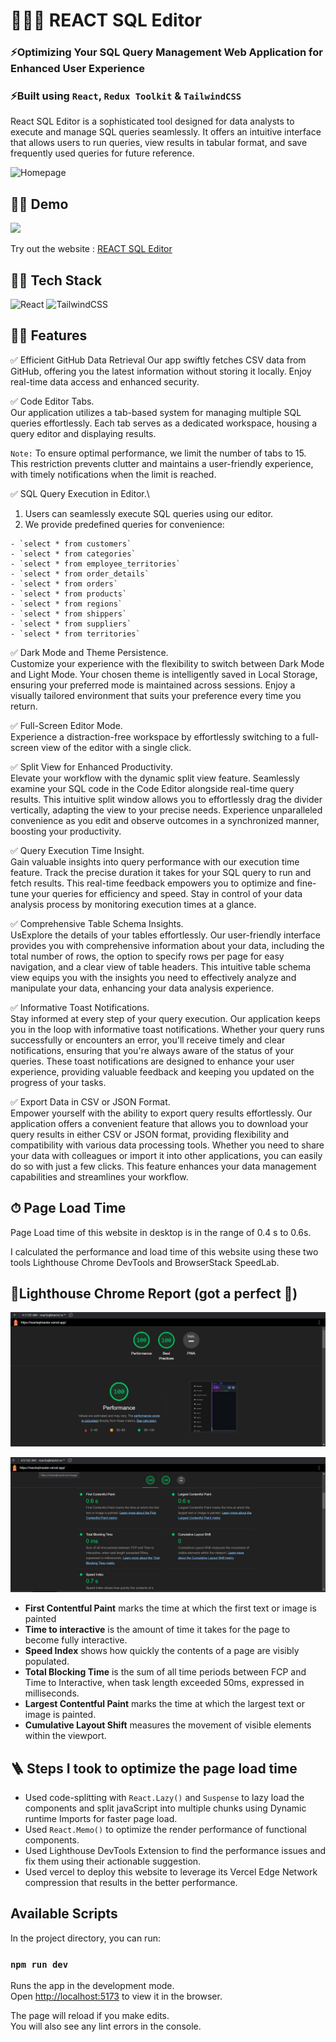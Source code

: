 # 🚀👨‍💻 REACT SQL Editor

### ⚡Optimizing Your SQL Query Management Web Application for Enhanced User Experience
### ⚡Built using `React`, `Redux Toolkit` & `TailwindCSS`
React SQL Editor is a sophisticated tool designed for data analysts to execute and manage SQL queries seamlessly. It offers an intuitive interface that allows users to run queries, view results in tabular format, and save frequently used queries for future reference. 

![Homepage](src/assets/screenshots/sqlhomepage.png)

## 👨‍💻 Demo

<a href="https://github.com/rishipurwar1/coding-space" target="blank">
<img src="https://img.shields.io/website?url=https://www.codingspace.codes&logo=github&style=flat-square" />
</a>

Try out the website : [REACT SQL Editor](https://reactsqlmaster.vercel.app/)

## 👨‍🔧 Tech Stack

![React](https://img.shields.io/badge/react-%2320232a.svg?style=for-the-badge&logo=react&logoColor=%2361DAFB)
![TailwindCSS](https://img.shields.io/badge/tailwindcss-%2338B2AC.svg?style=for-the-badge&logo=tailwind-css&logoColor=white)

## 👨‍💻 Features

:white_check_mark: Efficient GitHub Data Retrieval
  Our app swiftly fetches CSV data from GitHub, offering you the latest information without storing it locally. Enjoy real-time data access and enhanced security.

:white_check_mark: Code Editor Tabs.\
  Our application utilizes a tab-based system for managing multiple SQL queries effortlessly. Each tab serves as a dedicated workspace, housing a query editor and displaying results.

  `Note:` To ensure optimal performance, we limit the number of tabs to 15. This restriction prevents clutter and maintains a user-friendly experience, with timely notifications when the limit is reached.

:white_check_mark: SQL Query Execution in Editor.\
  1. Users can seamlessly execute SQL queries using our editor.
  2. We provide predefined queries for convenience: 
     
    - `select * from customers`
    - `select * from categories`
    - `select * from employee_territories`
    - `select * from order_details`
    - `select * from orders`
    - `select * from products`
    - `select * from regions`
    - `select * from shippers`
    - `select * from suppliers`
    - `select * from territories`

:white_check_mark: Dark Mode and Theme Persistence. \
  Customize your experience with the flexibility to switch between Dark Mode and Light Mode. Your chosen theme is intelligently saved in Local Storage, ensuring your preferred mode is maintained across sessions. Enjoy a visually tailored environment that suits your preference every time you return.


:white_check_mark: Full-Screen Editor Mode.\
   Experience a distraction-free workspace by effortlessly switching to a full-screen view of the editor with a single click.

:white_check_mark: Split View for Enhanced Productivity. \
  Elevate your workflow with the dynamic split view feature. Seamlessly examine your SQL code in the Code Editor alongside real-time query results. This intuitive split window allows you to effortlessly drag the divider vertically, adapting the view to your precise needs. Experience unparalleled convenience as you edit and observe outcomes in a synchronized manner, boosting your productivity.

:white_check_mark: Query Execution Time Insight. \
  Gain valuable insights into query performance with our execution time feature. Track the precise duration it takes for your SQL query to run and fetch results. This real-time feedback empowers you to optimize and fine-tune your queries for efficiency and speed. Stay in control of your data analysis process by monitoring execution times at a glance.

:white_check_mark: Comprehensive Table Schema Insights. \
  UsExplore the details of your tables effortlessly. Our user-friendly interface provides you with comprehensive information about your data, including the total number of rows, the option to specify rows per page for easy navigation, and a clear view of table headers. This intuitive table schema view equips you with the insights you need to effectively analyze and manipulate your data, enhancing your data analysis experience.


:white_check_mark: Informative Toast Notifications. \
  Stay informed at every step of your query execution. Our application keeps you in the loop with informative toast notifications. Whether your query runs successfully or encounters an error, you'll receive timely and clear notifications, ensuring that you're always aware of the status of your queries. These toast notifications are designed to enhance your user experience, providing valuable feedback and keeping you updated on the progress of your tasks.

:white_check_mark: Export Data in CSV or JSON Format. \
  Empower yourself with the ability to export query results effortlessly. Our application offers a convenient feature that allows you to download your query results in either CSV or JSON format, providing flexibility and compatibility with various data processing tools. Whether you need to share your data with colleagues or import it into other applications, you can easily do so with just a few clicks. This feature enhances your data management capabilities and streamlines your workflow.



## ⏱ Page Load Time

Page Load time of this website in desktop is in the range of 0.4 s to 0.6s.

I calculated the performance and load time of this website using these two tools Lighthouse Chrome DevTools and BrowserStack SpeedLab.

## 🚀Lighthouse Chrome Report (got a perfect 💯)

![lighthouse report](src/assets/screenshots/lighthousescore.jpg)

![Lighthouse Report](src/assets/screenshots/lighthousemetrics.jpg)


- **First Contentful Paint** marks the time at which the first text or image is painted
- **Time to interactive** is the amount of time it takes for the page to become fully interactive.
- **Speed Index** shows how quickly the contents of a page are visibly populated.
- **Total Blocking Time** is the sum of all time periods between FCP and Time to Interactive, when task length exceeded 50ms, expressed in milliseconds.
- **Largest Contentful Paint** marks the time at which the largest text or image is painted.
- **Cumulative Layout Shift** measures the movement of visible elements within the viewport.


## 🪜 Steps I took to optimize the page load time

- Used code-splitting with `React.Lazy()` and `Suspense` to lazy load the components and split javaScript into multiple chunks using Dynamic runtime Imports for faster page load.
- Used `React.Memo()` to optimize the render performance of functional components.
- Used Lighthouse DevTools Extension to find the performance issues and fix them using their actionable suggestion.
- Used vercel to deploy this website to leverage its Vercel Edge Network compression that results in the better performance.

## Available Scripts

In the project directory, you can run:

### `npm run dev`

Runs the app in the development mode.\
Open [http://localhost:5173](http://localhost:5173) to view it in the browser.

The page will reload if you make edits.\
You will also see any lint errors in the console.